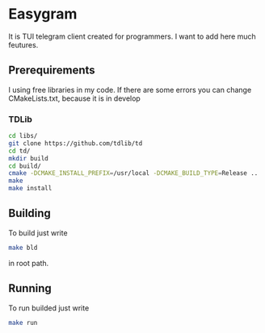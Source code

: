 # Easygram

It is TUI telegram client created for programmers. I want to add here much feutures.

## Prerequirements

I using free libraries in my code. If there are some errors you can change CMakeLists.txt, because it is in develop

### TDLib

``` bash
cd libs/
git clone https://github.com/tdlib/td
cd td/
mkdir build
cd build/
cmake -DCMAKE_INSTALL_PREFIX=/usr/local -DCMAKE_BUILD_TYPE=Release ..
make
make install
```

## Building

To build just write

``` bash
make bld
```

in root path.

## Running

To run builded just write

``` bash
make run
```
